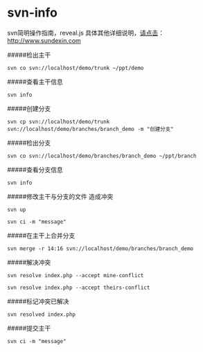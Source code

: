 # svn-info
svn简明操作指南，reveal.js
具体其他详细说明，[请点击](http://www.sundexin.com
)：http://www.sundexin.com



#####检出主干

````
svn co svn://localhost/demo/trunk ~/ppt/demo
````

#####查看主干信息

````
svn info
````
#####创建分支

````
svn cp svn://localhost/demo/trunk svn://localhost/demo/branches/branch_demo -m "创建分支"
````
#####检出分支

````
svn co svn://localhost/demo/branches/branch_demo ~/ppt/branch
````

#####查看分支信息

````
svn info
````

#####修改主干与分支的文件 造成冲突

````
svn up 
````

````
svn ci -m "message"
````

#####在主干上合并分支

````
svn merge -r 14:16 svn://localhost/demo/branches/branch_demo
````

#####解决冲突

````
svn resolve index.php --accept mine-conflict
````

````
svn resolve index.php --accept theirs-conflict
````


#####标记冲突已解决

````
svn resolved index.php
````

#####提交主干

````
svn ci -m "message"
````
